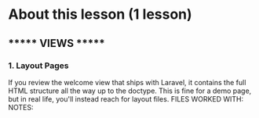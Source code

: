 # About this lesson (1 lesson)

## ***** VIEWS *****
### 1. Layout Pages
If you review the welcome view that ships with Laravel, it contains the full HTML structure all the way up to the doctype. This is fine for a demo page, but in real life, you'll instead reach for layout files.
FILES WORKED WITH:
NOTES:
